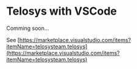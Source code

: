 # Telosys with VSCode

Comming soon...

See [https://marketplace.visualstudio.com/items?itemName=telosysteam.telosys](https://marketplace.visualstudio.com/items?itemName=telosysteam.telosys)

